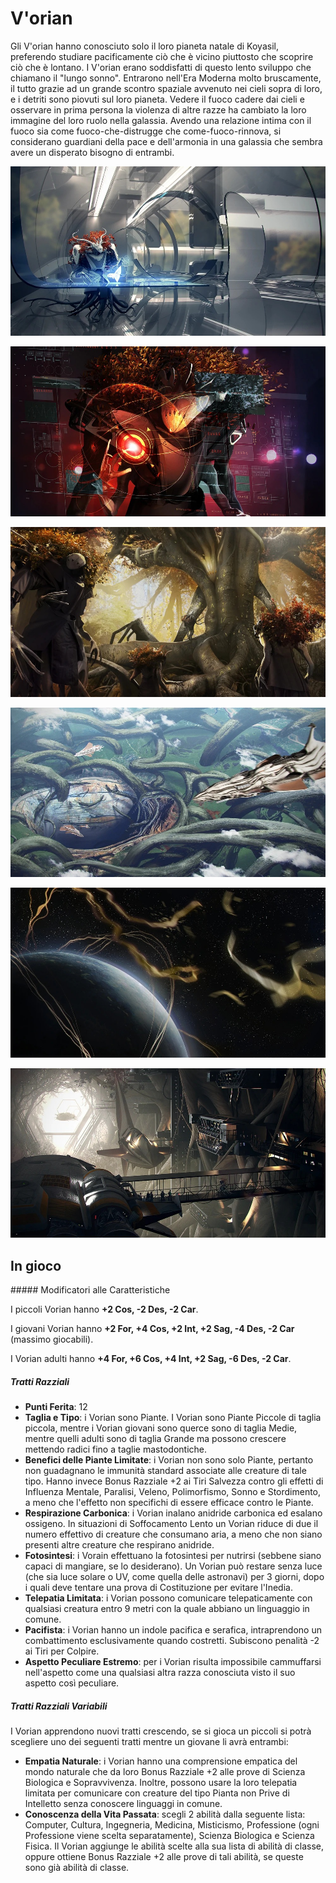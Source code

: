 # V'orian

Gli V'orian hanno conosciuto solo il loro pianeta natale di Koyasil, preferendo studiare pacificamente ciò che è vicino piuttosto che scoprire ciò che è lontano. I V'orian erano soddisfatti di questo lento sviluppo che chiamano il "lungo sonno".
Entrarono nell'Era Moderna molto bruscamente, il tutto grazie ad un grande scontro spaziale avvenuto nei cieli sopra di loro, e i detriti sono piovuti sul loro pianeta. Vedere il fuoco cadere dai cieli e osservare in prima persona la violenza di altre razze ha cambiato la loro immagine del loro ruolo nella galassia. Avendo una relazione intima con il fuoco sia come fuoco-che-distrugge che come-fuoco-rinnova, si considerano guardiani della pace e dell'armonia in una galassia che sembra avere un disperato bisogno di entrambi.


![](../../assets/custom_theme/space/images/vorian/1.jpg)

![](../../assets/custom_theme/space/images/vorian/2.jpg)

![](../../assets/custom_theme/space/images/vorian/3.jpg)

![](../../assets/custom_theme/space/images/vorian/4.jpg)

![](../../assets/custom_theme/space/images/vorian/5.jpg)

![](../../assets/custom_theme/space/images/vorian/6.jpg)

## In gioco

##### Modificatori alle Caratteristiche

I piccoli Vorian hanno **+2 Cos, -2 Des, -2 Car**.

I giovani Vorian hanno **+2 For, +4 Cos, +2 Int, +2 Sag, -4 Des, -2 Car** (massimo giocabili).

I Vorian adulti hanno **+4 For, +6 Cos, +4 Int, +2 Sag, -6 Des, -2 Car**.

##### Tratti Razziali

- **Punti Ferita**: 12
- **Taglia e Tipo**: i Vorian sono Piante. I Vorian sono Piante Piccole di taglia piccola, mentre i Vorian giovani sono querce sono di taglia Medie, mentre quelli adulti sono di taglia Grande ma possono crescere mettendo radici fino a taglie mastodontiche.
- **Benefici delle Piante Limitate**: i Vorian non sono solo Piante, pertanto non guadagnano le immunità standard associate alle creature di tale tipo. Hanno invece Bonus Razziale +2 ai Tiri Salvezza contro gli effetti di Influenza Mentale, Paralisi, Veleno, Polimorfismo, Sonno e Stordimento, a meno che l'effetto non specifichi di essere efficace contro le Piante.
- **Respirazione Carbonica**: i Vorian inalano anidride carbonica ed esalano ossigeno. In situazioni di Soffocamento Lento un Vorian riduce di due il numero effettivo di creature che consumano aria, a meno che non siano presenti altre creature che respirano anidride.
- **Fotosintesi**: i Vorain effettuano la fotosintesi per nutrirsi (sebbene siano capaci di mangiare, se lo desiderano). Un Vorian può restare senza luce (che sia luce solare o UV, come quella delle astronavi) per 3 giorni, dopo i quali deve tentare una prova di Costituzione per evitare l'Inedia.
- **Telepatia Limitata**: i Vorian possono comunicare telepaticamente con qualsiasi creatura entro 9 metri con la quale abbiano un linguaggio in comune.
- **Pacifista**: i Vorian hanno un indole pacifica e serafica, intraprendono un combattimento esclusivamente quando costretti. Subiscono penalità -2 ai Tiri per Colpire.
- **Aspetto Peculiare Estremo**: per i Vorian risulta impossibile cammuffarsi nell'aspetto come una qualsiasi altra razza conosciuta visto il suo aspetto così peculiare.

##### Tratti Razziali Variabili

I Vorian apprendono nuovi tratti crescendo, se si gioca un piccoli si potrà scegliere uno dei seguenti tratti mentre un giovane li avrà entrambi:

- **Empatia Naturale**: i Vorian hanno una comprensione empatica del mondo naturale che da loro Bonus Razziale +2 alle prove di Scienza Biologica e Sopravvivenza. Inoltre, possono usare la loro telepatia limitata per comunicare con creature del tipo Pianta non Prive di Intelletto senza conoscere linguaggi in comune.
- **Conoscenza della Vita Passata**: scegli 2 abilità dalla seguente lista: Computer, Cultura, Ingegneria, Medicina, Misticismo, Professione (ogni Professione viene scelta separatamente), Scienza Biologica e Scienza Fisica. Il Vorian aggiunge le abilità scelte alla sua lista di abilità di classe, oppure ottiene Bonus Razziale +2 alle prove di tali abilità, se queste sono già abilità di classe.
